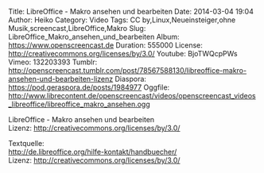 Title: LibreOffice - Makro ansehen und bearbeiten
Date: 2014-03-04 19:04
Author: Heiko
Category: Video
Tags: CC by,Linux,Neueinsteiger,ohne Musik,screencast,LibreOffice,Makro
Slug: LibreOffice_Makro_ansehen_und_bearbeiten
Album: https://www.openscreencast.de
Duration: 555000
License: http://creativecommons.org/licenses/by/3.0/
Youtube: BjoTWQcpPWs
Vimeo: 132203393
Tumblr: http://openscreencast.tumblr.com/post/78567588130/libreoffice-makro-ansehen-und-bearbeiten-lizenz
Diaspora: https://pod.geraspora.de/posts/1984977
Oggfile: http://www.librecontent.de/openscreencast/videos/openscreencast_videos_libreoffice/libreoffice_makro_ansehen.ogg

LibreOffice - Makro ansehen und bearbeiten  
Lizenz: <http://creativecommons.org/licenses/by/3.0/>  
  
Textquelle:  
<http://de.libreoffice.org/hilfe-kontakt/handbuecher/>  
Lizenz: <http://creativecommons.org/licenses/by/3.0/>

